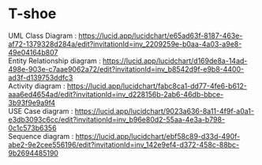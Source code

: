 # T-shoe

UML Class Diagram : https://lucid.app/lucidchart/e65ad63f-8187-463e-af72-1379328d284a/edit?invitationId=inv_2209259e-b0aa-4a03-a9e8-49e04164b807
<br>
Entity Relationship diagram : https://lucid.app/lucidchart/d169de8a-14ad-498e-903e-c7aae9062a72/edit?invitationId=inv_b8542d9f-e9b8-4400-ad3f-d139753ddfc3
<br>
Activity diagram : https://lucid.app/lucidchart/fabc8ca1-dd77-4fe6-b612-aaa6ed4654ad/edit?invitationId=inv_d228156b-2ab6-46db-bbce-3b93f9e9a9f4
<br>
USE Case diagram : https://lucid.app/lucidchart/9023a636-8a11-4f9f-a0a1-e3db3093c6cc/edit?invitationId=inv_b96e80d2-55aa-4e3a-b798-0c1c573b6356
<br>
Sequence diagram : https://lucid.app/lucidchart/ebf58c89-d33d-490f-abe2-9e2cee556196/edit?invitationId=inv_142e9ef4-d372-458c-88bc-9b2694485190
